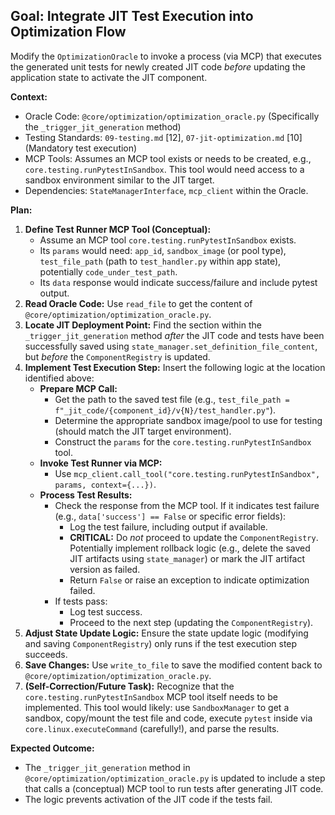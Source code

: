 ## Goal: Integrate JIT Test Execution into Optimization Flow

Modify the `OptimizationOracle` to invoke a process (via MCP) that executes the generated unit tests for newly created JIT code *before* updating the application state to activate the JIT component.

**Context:**
*   Oracle Code: `@core/optimization/optimization_oracle.py` (Specifically the `_trigger_jit_generation` method)
*   Testing Standards: `09-testing.md` [12], `07-jit-optimization.md` [10] (Mandatory test execution)
*   MCP Tools: Assumes an MCP tool exists or needs to be created, e.g., `core.testing.runPytestInSandbox`. This tool would need access to a sandbox environment similar to the JIT target.
*   Dependencies: `StateManagerInterface`, `mcp_client` within the Oracle.

**Plan:**

1.  **Define Test Runner MCP Tool (Conceptual):**
    *   Assume an MCP tool `core.testing.runPytestInSandbox` exists.
    *   Its `params` would need: `app_id`, `sandbox_image` (or pool type), `test_file_path` (path to `test_handler.py` within app state), potentially `code_under_test_path`.
    *   Its `data` response would indicate success/failure and include pytest output.
2.  **Read Oracle Code:** Use `read_file` to get the content of `@core/optimization/optimization_oracle.py`.
3.  **Locate JIT Deployment Point:** Find the section within the `_trigger_jit_generation` method *after* the JIT code and tests have been successfully saved using `state_manager.set_definition_file_content`, but *before* the `ComponentRegistry` is updated.
4.  **Implement Test Execution Step:** Insert the following logic at the location identified above:
    *   **Prepare MCP Call:**
        *   Get the path to the saved test file (e.g., `test_file_path = f"_jit_code/{component_id}/v{N}/test_handler.py"`).
        *   Determine the appropriate sandbox image/pool to use for testing (should match the JIT target environment).
        *   Construct the `params` for the `core.testing.runPytestInSandbox` tool.
    *   **Invoke Test Runner via MCP:**
        *   Use `mcp_client.call_tool("core.testing.runPytestInSandbox", params, context={...})`.
    *   **Process Test Results:**
        *   Check the response from the MCP tool. If it indicates test failure (e.g., `data['success'] == False` or specific error fields):
            *   Log the test failure, including output if available.
            *   **CRITICAL:** Do *not* proceed to update the `ComponentRegistry`. Potentially implement rollback logic (e.g., delete the saved JIT artifacts using `state_manager`) or mark the JIT artifact version as failed.
            *   Return `False` or raise an exception to indicate optimization failed.
        *   If tests pass:
            *   Log test success.
            *   Proceed to the next step (updating the `ComponentRegistry`).
5.  **Adjust State Update Logic:** Ensure the state update logic (modifying and saving `ComponentRegistry`) only runs if the test execution step succeeds.
6.  **Save Changes:** Use `write_to_file` to save the modified content back to `@core/optimization/optimization_oracle.py`.
7.  **(Self-Correction/Future Task):** Recognize that the `core.testing.runPytestInSandbox` MCP tool itself needs to be implemented. This tool would likely: use `SandboxManager` to get a sandbox, copy/mount the test file and code, execute `pytest` inside via `core.linux.executeCommand` (carefully!), and parse the results.

**Expected Outcome:**
*   The `_trigger_jit_generation` method in `@core/optimization/optimization_oracle.py` is updated to include a step that calls a (conceptual) MCP tool to run tests after generating JIT code.
*   The logic prevents activation of the JIT code if the tests fail.
